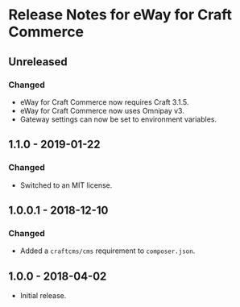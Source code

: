 # Release Notes for eWay for Craft Commerce

## Unreleased

### Changed
- eWay for Craft Commerce now requires Craft 3.1.5.
- eWay for Craft Commerce now uses Omnipay v3.
- Gateway settings can now be set to environment variables.

## 1.1.0 - 2019-01-22

### Changed
- Switched to an MIT license.

## 1.0.0.1 - 2018-12-10

### Changed
- Added a `craftcms/cms` requirement to `composer.json`.

## 1.0.0 - 2018-04-02

- Initial release.

